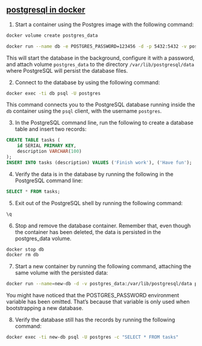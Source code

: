 
## [postgresql in docker](https://docs.docker.com/get-started/docker-concepts/running-containers/persisting-container-data/)

1. Start a container using the Postgres image with the following command:
```bash
docker volume create postgres_data

docker run --name db -e POSTGRES_PASSWORD=123456 -d -p 5432:5432 -v postgres_data:/var/lib/postgresql/data postgres

```
This will start the database in the background, configure it with a password, and attach volume `postgres_data` to the directory `/var/lib/postgresql/data` where PostgreSQL will persist the database files.

2. Connect to the database by using the following command:

```bash
docker exec -ti db psql -U postgres
```
This command connects you to the PostgreSQL database running inside the `db` container using the `psql` client, with the username `postgres`.

3. In the PostgreSQL command line, run the following to create a database table and insert two records:

```sql
CREATE TABLE tasks (
    id SERIAL PRIMARY KEY,
    description VARCHAR(100)
);
INSERT INTO tasks (description) VALUES ('Finish work'), ('Have fun');
```
4. Verify the data is in the database by running the following in the PostgreSQL command line:
```sql
SELECT * FROM tasks;
```
5. Exit out of the PostgreSQL shell by running the following command:
```sql
\q
```
6. Stop and remove the database container. Remember that, even though the container has been deleted, the data is persisted in the postgres_data volume.
```bash
docker stop db
docker rm db
```
7. Start a new container by running the following command, attaching the same volume with the persisted data:
```bash
docker run --name=new-db -d -v postgres_data:/var/lib/postgresql/data postgres
```
You might have noticed that the POSTGRES_PASSWORD environment variable has been omitted. That’s because that variable is only used when bootstrapping a new database.

8. Verify the database still has the records by running the following command:
```bash
docker exec -ti new-db psql -U postgres -c "SELECT * FROM tasks"
```